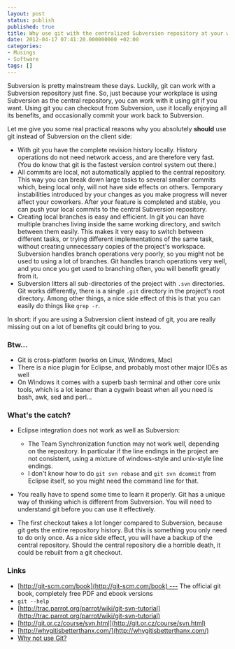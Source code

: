 ```yaml
---
layout: post
status: publish
published: true
title: Why use git with the centralized Subversion repository at your workplace
date: 2012-04-17 07:41:20.000000000 +02:00
categories:
- Musings
- Software
tags: []
---
```

Subversion is pretty mainstream these days. Luckily, git can work with a Subversion repository just fine. So, just because your workplace is using Subversion as the central repository, you can work with it using git if you want. Using git you can checkout from Subversion, use it locally enjoying all its benefits, and occasionally commit your work back to Subversion.

Let me give you some real practical reasons why you absolutely **should** use git instead of Subversion on the client side:

- With git you have the complete revision history locally. History operations do not need network access, and are therefore very fast. (You do know that git is the fastest version control system out there.)
- All commits are local, not automatically applied to the central repository. This way you can break down large tasks to several smaller commits which, being local only, will not have side effects on others. Temporary instabilities introduced by your changes as you make progress will never affect your coworkers. After your feature is completed and stable, you can push your local commits to the central Subversion repository.
- Creating local branches is easy and efficient. In git you can have multiple branches living inside the same working directory, and switch between them easily. This makes it very easy to switch between different tasks, or trying different implementations of the same task, without creating unnecessary copies of the project's workspace. Subversion handles branch operations very poorly, so you might not be used to using a lot of branches. Git handles branch operations very well, and you once you get used to branching often, you will benefit greatly from it.
- Subversion litters all sub-directories of the project with `.svn` directories. Git works differently, there is a single `.git` directory in the project's root directory. Among other things, a nice side effect of this is that you can easily do things like `grep -r`.

In short: if you are using a Subversion client instead of git, you are really missing out on a lot of benefits git could bring to you.

### Btw...

- Git is cross-platform (works on Linux, Windows, Mac)
- There is a nice plugin for Eclipse, and probably most other major IDEs as well
- On Windows it comes with a superb bash terminal and other core unix tools, which is a lot leaner than a cygwin beast when all you need is bash, awk, sed and perl...

### What's the catch?

- Eclipse integration does not work as well as Subversion:

	- The Team Synchronization function may not work well, depending on the repository. In particular if the line endings in the project are not consistent, using a mixture of windows-style and unix-style line endings.
	- I don't know how to do `git svn rebase` and `git svn dcommit` from Eclipse itself, so you might need the command line for that.

- You really have to spend some time to learn it properly. Git has a unique way of thinking which is different from Subversion. You will need to understand git before you can use it effectively.
- The first checkout takes a lot longer compared to Subversion, because git gets the entire repository history. But this is something you only need to do only once. As a nice side effect, you will have a backup of the central repository. Should the central repository die a horrible death, it could be rebuilt from a git checkout.

### Links

- [http://git-scm.com/book](http://git-scm.com/book) --- The official git book, completely free PDF and ebook versions
- `git --help`
- [http://trac.parrot.org/parrot/wiki/git-svn-tutorial](http://trac.parrot.org/parrot/wiki/git-svn-tutorial)
- [http://git.or.cz/course/svn.html](http://git.or.cz/course/svn.html)
- [http://whygitisbetterthanx.com/](http://whygitisbetterthanx.com/)
- [Why not use Git?](http://techsoftcomputing.com/faq/2262831.html)

